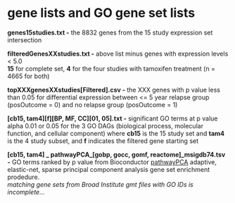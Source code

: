 # gene lists and GO gene set lists

**genes15studies.txt -** the 8832  genes from the 15 study expression set intersection  

**filteredGenesXXstudies.txt -** above list minus genes with expression levels < 5.0  
  **15** for complete set, **4** for the four studies with tamoxifen treatment (n = 4665 for both)  
  
**topXXXgenesXXstudies[Filtered].csv -** the XXX genes with p value less than 0.05 for differential expression between <= 5 year relapse group (posOutcome = 0) and no relapse group (posOutcome = 1)  

**[cb15, tam4][f][BP, MF, CC][01, 05].txt -** significant GO terms at p value alpha 0.01 or 0.05 for the 3 GO DAGs (biological process, molecular function, and cellular component) where **cb15** is the 15 study set and **tam4** is the 4 study subset, and **f** indicates the filtered gene starting set

**[cb15, tam4] _ pathwayPCA_[gobp, gocc, gomf, reactome]_msigdb74.tsv -** 
GO terms ranked by p value from Bioconductor [pathwayPCA](https://www.bioconductor.org/packages/release/bioc/html/pathwayPCA.html) adaptive, elastic-net, sparse principal component analysis gene set enrichment prodedure.  
_matching gene sets from Broad Institute gmt files with GO IDs is incomplete..._
